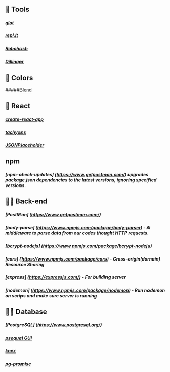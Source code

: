 
## 🍺 Tools
##### [glot](https://glot.io/)
##### [repl.it](https://repl.it/)
##### [Robohash](https://robohash.org/)
##### [Dillinger](https://dillinger.io/)



## 🐠 Colors 
#####[Blend](http://colinkeany.com/blend/)




## 🔰 React 
##### [create-react-app](/https://www.npmjs.com/package/create-react-app/)
##### [tachyons](/https://www.npmjs.com/package/create-react-app/)
##### [JSONPlaceholder](https://jsonplaceholder.typicode.com/)


## npm
##### [npm-check-updates] (https://www.getpostman.com/) upgrades package.json dependencies to the latest versions, ignoring specified versions.



## 🕵️‍♀️ Back-end
##### [PostMan] (https://www.getpostman.com/)
##### [body-parse] (https://www.npmjs.com/package/body-parser) - A middleware to parse data from our codes thought HTTP requests.
##### [bcrypt-nodejs] (https://www.npmjs.com/package/bcrypt-nodejs)
##### [cors] (https://www.npmjs.com/package/cors) - Cross-origin(domain) Resource Sharing
##### [express] (https://expressjs.com/) - For building server
##### [nodemon] (https://www.npmjs.com/package/nodemon) - Run nodemon on scrips and make sure server is running




## 👩‍💻 Database
##### [PostgreSQL] (https://www.postgresql.org/)
##### [psequel GUI](http://www.psequel.com/)
##### [knex](https://knexjs.org/#Builder-where)
##### [pg-promise](https://github.com/vitaly-t/pg-promise)






